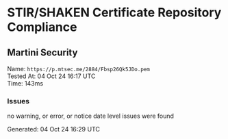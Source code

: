 # STIR/SHAKEN Certificate Repository Compliance

## Martini Security

Name: `https://p.mtsec.me/2884/Fbsp26Qk5JDo.pem`\
Tested At: 04 Oct 24 16:17 UTC\
Time: 143ms

### Issues

no warning, or error, or notice date level issues were found

Generated: 04 Oct 24 16:29 UTC
